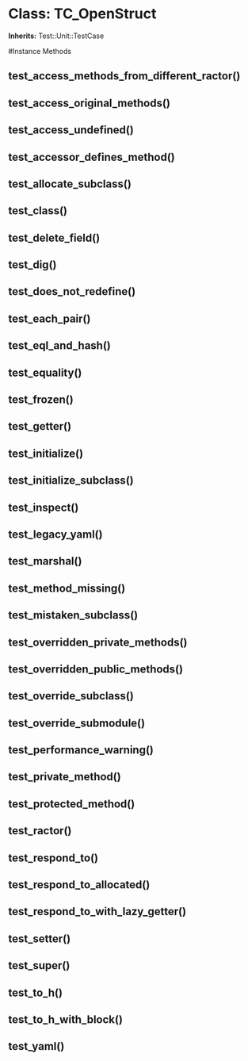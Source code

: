 # Class: TC_OpenStruct
**Inherits:** Test::Unit::TestCase
    




#Instance Methods
## test_access_methods_from_different_ractor() [](#method-i-test_access_methods_from_different_ractor)

## test_access_original_methods() [](#method-i-test_access_original_methods)

## test_access_undefined() [](#method-i-test_access_undefined)

## test_accessor_defines_method() [](#method-i-test_accessor_defines_method)

## test_allocate_subclass() [](#method-i-test_allocate_subclass)

## test_class() [](#method-i-test_class)

## test_delete_field() [](#method-i-test_delete_field)

## test_dig() [](#method-i-test_dig)

## test_does_not_redefine() [](#method-i-test_does_not_redefine)

## test_each_pair() [](#method-i-test_each_pair)

## test_eql_and_hash() [](#method-i-test_eql_and_hash)

## test_equality() [](#method-i-test_equality)

## test_frozen() [](#method-i-test_frozen)

## test_getter() [](#method-i-test_getter)

## test_initialize() [](#method-i-test_initialize)

## test_initialize_subclass() [](#method-i-test_initialize_subclass)

## test_inspect() [](#method-i-test_inspect)

## test_legacy_yaml() [](#method-i-test_legacy_yaml)

## test_marshal() [](#method-i-test_marshal)

## test_method_missing() [](#method-i-test_method_missing)

## test_mistaken_subclass() [](#method-i-test_mistaken_subclass)

## test_overridden_private_methods() [](#method-i-test_overridden_private_methods)

## test_overridden_public_methods() [](#method-i-test_overridden_public_methods)

## test_override_subclass() [](#method-i-test_override_subclass)

## test_override_submodule() [](#method-i-test_override_submodule)

## test_performance_warning() [](#method-i-test_performance_warning)

## test_private_method() [](#method-i-test_private_method)

## test_protected_method() [](#method-i-test_protected_method)

## test_ractor() [](#method-i-test_ractor)

## test_respond_to() [](#method-i-test_respond_to)

## test_respond_to_allocated() [](#method-i-test_respond_to_allocated)

## test_respond_to_with_lazy_getter() [](#method-i-test_respond_to_with_lazy_getter)

## test_setter() [](#method-i-test_setter)

## test_super() [](#method-i-test_super)

## test_to_h() [](#method-i-test_to_h)

## test_to_h_with_block() [](#method-i-test_to_h_with_block)

## test_yaml() [](#method-i-test_yaml)

